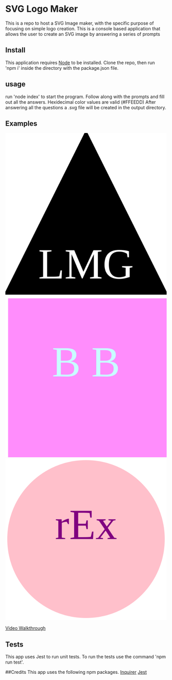 # SVG Logo Maker
This is a repo to host a SVG Image maker, with the specific purpose of focusing on simple logo creation.
This is a console based application that allows the user to create an SVG image by answering a series of prompts

## Install
This application requires [Node](https://nodejs.org) to be installed.
Clone the repo, then run 'npm i' inside the directory with the package.json file.

## usage
run 'node index' to start the program.
Follow along with the prompts and fill out all the answers.
Hexidecimal color values are valid (#FFEEDD)
After answering all the questions a .svg file will be created in the output directory.

## Examples

![alt text](./examples/triangle_LMG.svg)![alt text](./examples/square_bb.svg)![alt text](./examples/circle_rEx.svg)

[Video Walkthrough](https://drive.google.com/file/d/1bOME2m1dEGn4L4R5Wb1w-cUl3aSyB6Xr/view?usp=sharing)

## Tests
This app uses Jest to run unit tests. 
To run the tests use the command 'npm run test'.

##Credits
This app uses the following npm packages.
[Inquirer](https://www.npmjs.com/package/inquirer)
[Jest](https://www.npmjs.com/package/jest)
